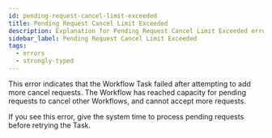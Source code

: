 ```yaml
---
id: pending-request-cancel-limit-exceeded
title: Pending Request Cancel Limit Exceeded
description: Explanation for Pending Request Cancel Limit Exceeded error message, and how to fix it.
sidebar_label: Pending Request Cancel Limit Exceeded
tags:
  - errors
  - strongly-typed
---
```


This error indicates that the Workflow Task failed after attempting to add more cancel requests.
The Workflow has reached capacity for pending requests to cancel other Workflows, and cannot accept more requests.

If you see this error, give the system time to process pending requests before retrying the Task.

